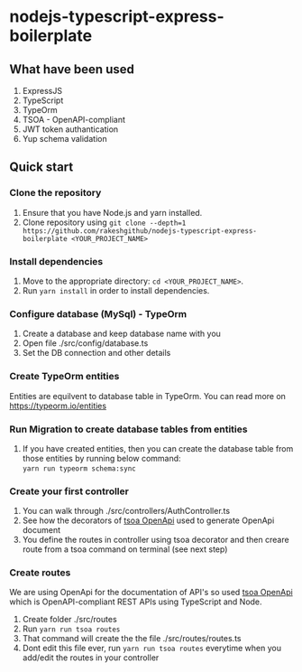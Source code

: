 # nodejs-typescript-express-boilerplate

## What have been used

1. ExpressJS
2. TypeScript
3. TypeOrm
4. TSOA - OpenAPI-compliant
5. JWT token authantication
6. Yup schema validation

## Quick start

### Clone the repository
1.  Ensure that you have Node.js and yarn installed.
2.  Clone repository using `git clone --depth=1 https://github.com/rakeshgithub/nodejs-typescript-express-boilerplate <YOUR_PROJECT_NAME>`

### Install dependencies
1.  Move to the appropriate directory: `cd <YOUR_PROJECT_NAME>`.<br />
2.  Run `yarn install` in order to install dependencies.<br />

### Configure database (MySql) - TypeOrm 
1.  Create a database and keep database name with you
2.  Open file ./src/config/database.ts
3.  Set the DB connection and other details

### Create TypeOrm entities 
Entities are equilvent to database table in TypeOrm. You can read more on https://typeorm.io/entities 

### Run Migration to create database tables from entities 
1. If you have created entities, then you can create the database table from those entities by running below command: <br />
`yarn run typeorm schema:sync`

### Create your first controller
1. You can walk through ./src/controllers/AuthController.ts
2. See how the decorators of [tsoa OpenApi](https://www.npmjs.com/package/tsoa) used to generate OpenApi document
3. You define the routes in controller using tsoa decorator and then creare route from a tsoa command on terminal (see next step)

### Create routes
We are using OpenApi for the documentation of API's so used [tsoa OpenApi](https://www.npmjs.com/package/tsoa) which is OpenAPI-compliant REST APIs using TypeScript and Node.

1. Create folder ./src/routes
2. Run `yarn run tsoa routes`
3. That command will create the the file ./src/routes/routes.ts
4. Dont edit this file ever, run `yarn run tsoa routes` everytime when you add/edit the routes in your controller


